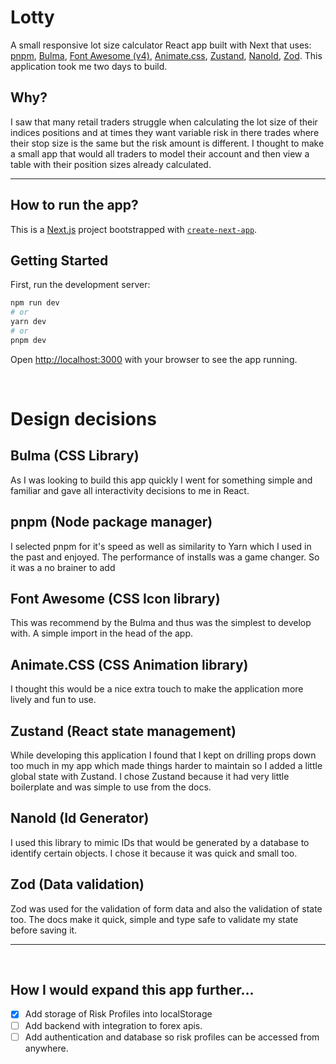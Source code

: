 # Lotty

A small responsive lot size calculator React app built with Next that uses: [pnpm](https://pnpm.io/), [Bulma](https://bulma.io/), [Font Awesome (v4)](https://fontawesome.com/v4/), [Animate.css](https://animate.style/), [Zustand](https://zustand-demo.pmnd.rs/), [NanoId](https://zelark.github.io/nano-id-cc/), [Zod](zod.dev). This application took me two days to build.

## Why?
I saw that many retail traders struggle when calculating the lot size of their indices positions and at times they want variable risk in there trades where their stop size is the same but the risk amount is different. I thought to make a small app that would all traders to model their account and then view a table with their position sizes already calculated.

--- 

## How to run the app?

This is a [Next.js](https://nextjs.org/) project bootstrapped with [`create-next-app`](https://github.com/vercel/next.js/tree/canary/packages/create-next-app).

## Getting Started

First, run the development server:

```bash
npm run dev
# or
yarn dev
# or
pnpm dev
```

Open [http://localhost:3000](http://localhost:3000) with your browser to see the app running.


<br />

# Design decisions

## Bulma (CSS Library)
As I was looking to build this app quickly I went for something simple and familiar and gave all interactivity decisions to me in React.

## pnpm (Node package manager)
I selected pnpm for it's speed as well as similarity to Yarn which I used in the past and enjoyed. The performance of installs was a game changer. So it was a no brainer to add


## Font Awesome (CSS Icon library)
This was recommend by the Bulma and thus was the simplest to develop with. A simple import in the head of the app.

## Animate.CSS (CSS Animation library)
I thought this would be a nice extra touch to make the application more lively and fun to use. 

## Zustand (React state management)
While developing this application I found that I kept on drilling props down too much in my app which made things harder to maintain so I added a little global state with Zustand. I chose Zustand because it had very little boilerplate and was simple to use from the docs.

## NanoId (Id Generator)
I used this library to mimic IDs that would be generated by a database to identify certain objects. I chose it because it was quick and small too. 


## Zod (Data validation)
Zod was used for the validation of form data and also the validation of state too. The docs make it quick, simple and type safe to validate my state before saving it.

---
<br />

## How I would expand this app further...
- [x] Add storage of Risk Profiles into localStorage
- [ ] Add backend with integration to forex apis.
- [ ] Add authentication and database so risk profiles can be accessed from anywhere.
